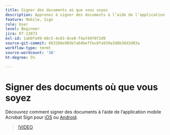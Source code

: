 ```yaml
---
title: Signer des documents où que vous soyez
description: Apprenez à signer des documents à l’aide de l’application mobile Acrobat Sign
feature: Mobile, Sign
role: User
level: Beginner
jira: KT-13873
exl-id: 1ab0fa99-60c5-4c65-8ce8-f4a74970f2d9
source-git-commit: 063268e985b7a64beffec8fa939a3d8b38d3d03a
workflow-type: tm+mt
source-wordcount: '38'
ht-degree: 5%

---
```


# Signer des documents où que vous soyez

Découvrez comment signer des documents à l’aide de l’application mobile Acrobat Sign pour [iOS](https://apps.apple.com/us/app/adobe-sign/id481082197) ou [Android](https://play.google.com/store/apps/details?id=com.adobe.echosign&hl=fr).

>[!VIDEO](https://video.tv.adobe.com/v/3439033?quality=12&learn=on&hidetitle=true&captions=fre_fr)
